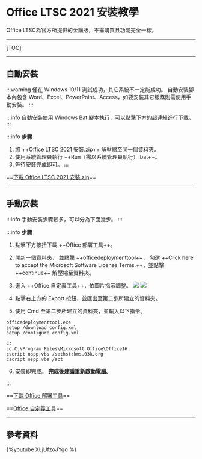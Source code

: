# Office LTSC 2021 安裝教學

Office LTSC為官方所提供的金鑰版，不需購買且功能完全一樣。

---

[TOC]

---

## 自動安裝

:::warning
僅在 Windows 10/11 測試成功，其它系統不一定能成功。
自動安裝腳本內包含 Word、Excel、PowerPoint、Access，如要安裝其它服務則需使用手動安裝。
:::

:::info
自動安裝使用 Windows Bat 腳本執行，可以點擊下方的超連結進行下載。
:::

:::info
**步驟**
1. 將 ++Office LTSC 2021 安裝.zip++ 解壓縮至同一個資料夾。
2. 使用系統管理員執行 ++Run（需以系統管理員執行）.bat++。
3. 等待安裝完成即可。
:::

==[下載 Office LTSC 2021 安裝.zip](https://bit.ly/3WWPpH6)==

---

## 手動安裝

:::info
手動安裝步驟較多，可以分為下面幾步。
:::

:::info
**步驟**
1. 點擊下方按扭下載 ++Office 部署工具++。
2. 開新一個資料夾，
並點擊 ++officedeploymenttool++，
勾選 ++Click here to accept the Microsoft Software License Terms.++，並點擊 ++continue++ 解壓縮至資料夾。
3. 進入 ++Office 自定義工具++，依圖片指示調整。
![](https://i.imgur.com/0sO9Aom.png)
![](https://i.imgur.com/SxRtJnb.png)

4. 點擊右上方的 Export 按鈕，並匯出至第二步所建立的資料夾。

5. 使用 Cmd 至第二步所建立的資料夾，並輸入以下指令。
```bash=
officedeploymenttool.exe
setup /download config.xml
setup /configure config.xml

C:
cd C:\Program Files\Microsoft Office\Office16
cscript ospp.vbs /sethst:kms.03k.org
cscript ospp.vbs /act
```

6. 安裝即完成。
**完成後建議重新啟動電腦。**

:::

==[下載 Office 部署工具](https://bit.ly/3Q2AlW9)==

==[Office 自定義工具](https://bit.ly/3ZcQvAu)==

---

## 參考資料

{%youtube XLjUfzoJYgo %}

